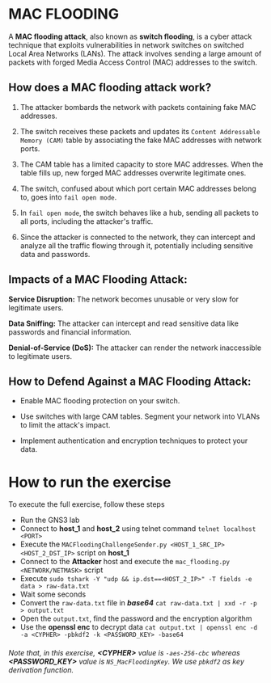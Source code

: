 # MAC FLOODING

A **MAC flooding attack**, also known as **switch flooding**, is a cyber attack technique that exploits vulnerabilities in network switches on switched Local Area Networks (LANs). The attack involves sending a large amount of packets with forged Media Access Control (MAC) addresses to the switch.

## How does a MAC flooding attack work?

1. The attacker bombards the network with packets containing fake MAC addresses.

2. The switch receives these packets and updates its `Content Addressable Memory (CAM)` table by associating the fake MAC addresses with network ports.

3. The CAM table has a limited capacity to store MAC addresses. When the table fills up, new forged MAC addresses overwrite legitimate ones.

4. The switch, confused about which port certain MAC addresses belong to, goes into `fail open mode`.

5. In `fail open mode`, the switch behaves like a hub, sending all packets to all ports, including the attacker's traffic.

6. Since the attacker is connected to the network, they can intercept and analyze all the traffic flowing through it, potentially including sensitive data and passwords.


## Impacts of a MAC Flooding Attack:

**Service Disruption:** The network becomes unusable or very slow for legitimate users.

**Data Sniffing:** The attacker can intercept and read sensitive data like passwords and financial information.

**Denial-of-Service (DoS):** The attacker can render the network inaccessible to legitimate users.

## How to Defend Against a MAC Flooding Attack:

- Enable MAC flooding protection on your switch.

- Use switches with large CAM tables.
Segment your network into VLANs to limit the attack's impact.

- Implement authentication and encryption techniques to protect your data.

# How to run the exercise

To execute the full exercise, follow these steps

* Run the GNS3 lab
* Connect to **host_1** and **host_2** using telnet command `telnet localhost <PORT>`
* Execute the `MACFloodingChallengeSender.py <HOST_1_SRC_IP> <HOST_2_DST_IP>` script on **host_1**
* Connect to the **Attacker** host and execute the `mac_flooding.py <NETWORK/NETMASK>` script
* Execute `sudo tshark -Y "udp && ip.dst==<HOST_2_IP>" -T fields -e data > raw-data.txt`  
* Wait some seconds
* Convert the `raw-data.txt` file in **_base64_** `cat raw-data.txt | xxd -r -p > output.txt`
* Open the `output.txt`, find the password and the encryption algorithm
* Use the **openssl enc** to decrypt data `cat output.txt | openssl enc -d -a <CYPHER> -pbkdf2 -k <PASSWORD_KEY> -base64`

###### Note that, in this exercise, **\<CYPHER\>** value is `-aes-256-cbc` whereas **\<PASSWORD_KEY\>** value is `NS_MacFloodingKey`. We use `pbkdf2` as key derivation function.

